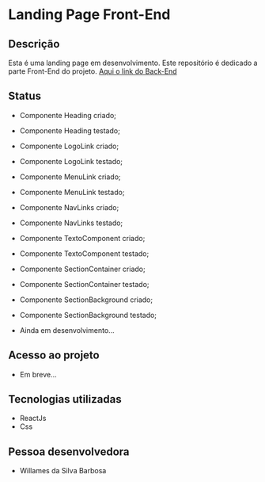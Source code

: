 # Landing Page Front-End

## Descrição
Esta é uma landing page em desenvolvimento. Este repositório é dedicado a parte Front-End do projeto.
[Aqui o link do Back-End](https://github.com/WillamesBarbosa/strapi-backend-landing-page)

## Status
* Componente Heading criado;
* Componente Heading testado;

* Componente LogoLink criado;
* Componente LogoLink testado;

* Componente MenuLink criado;
* Componente MenuLink testado;

* Componente NavLinks criado;
* Componente NavLinks testado;

* Componente TextoComponent criado;
* Componente TextoComponent testado;

* Componente SectionContainer criado;
* Componente SectionContainer testado;

* Componente SectionBackground criado;
* Componente SectionBackground testado;


* Ainda em desenvolvimento...

## Acesso ao projeto

* Em breve...

## Tecnologias utilizadas

* ReactJs
* Css

## Pessoa desenvolvedora

- Willames da Silva Barbosa

